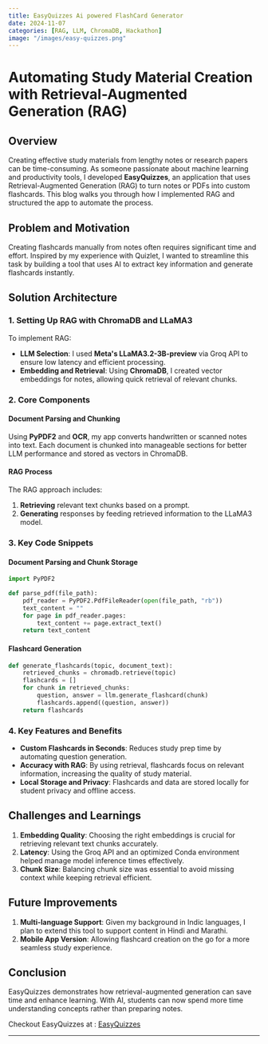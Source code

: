```yaml
---
title: EasyQuizzes Ai powered FlashCard Generator
date: 2024-11-07
categories: [RAG, LLM, ChromaDB, Hackathon]
image: "/images/easy-quizzes.png"
---
```


# Automating Study Material Creation with Retrieval-Augmented Generation (RAG)

## Overview
Creating effective study materials from lengthy notes or research papers can be time-consuming. As someone passionate about machine learning and productivity tools, I developed **EasyQuizzes**, an application that uses Retrieval-Augmented Generation (RAG) to turn notes or PDFs into custom flashcards. This blog walks you through how I implemented RAG and structured the app to automate the process.

## Problem and Motivation
Creating flashcards manually from notes often requires significant time and effort. Inspired by my experience with Quizlet, I wanted to streamline this task by building a tool that uses AI to extract key information and generate flashcards instantly.

## Solution Architecture

### 1. Setting Up RAG with ChromaDB and LLaMA3
To implement RAG:
- **LLM Selection**: I used **Meta's LLaMA3.2-3B-preview** via Groq API to ensure low latency and efficient processing.
- **Embedding and Retrieval**: Using **ChromaDB**, I created vector embeddings for notes, allowing quick retrieval of relevant chunks.
  
### 2. Core Components
#### Document Parsing and Chunking
Using **PyPDF2** and **OCR**, my app converts handwritten or scanned notes into text. Each document is chunked into manageable sections for better LLM performance and stored as vectors in ChromaDB.

#### RAG Process
The RAG approach includes:
1. **Retrieving** relevant text chunks based on a prompt.
2. **Generating** responses by feeding retrieved information to the LLaMA3 model.

### 3. Key Code Snippets

#### Document Parsing and Chunk Storage
```python
import PyPDF2

def parse_pdf(file_path):
    pdf_reader = PyPDF2.PdfFileReader(open(file_path, "rb"))
    text_content = ""
    for page in pdf_reader.pages:
        text_content += page.extract_text()
    return text_content
```

#### Flashcard Generation
```python
def generate_flashcards(topic, document_text):
    retrieved_chunks = chromadb.retrieve(topic)
    flashcards = []
    for chunk in retrieved_chunks:
        question, answer = llm.generate_flashcard(chunk)
        flashcards.append((question, answer))
    return flashcards
```

### 4. Key Features and Benefits
- **Custom Flashcards in Seconds**: Reduces study prep time by automating question generation.
- **Accuracy with RAG**: By using retrieval, flashcards focus on relevant information, increasing the quality of study material.
- **Local Storage and Privacy**: Flashcards and data are stored locally for student privacy and offline access.

## Challenges and Learnings
1. **Embedding Quality**: Choosing the right embeddings is crucial for retrieving relevant text chunks accurately.
2. **Latency**: Using the Groq API and an optimized Conda environment helped manage model inference times effectively.
3. **Chunk Size**: Balancing chunk size was essential to avoid missing context while keeping retrieval efficient.

## Future Improvements
1. **Multi-language Support**: Given my background in Indic languages, I plan to extend this tool to support content in Hindi and Marathi.
2. **Mobile App Version**: Allowing flashcard creation on the go for a more seamless study experience.

## Conclusion
EasyQuizzes demonstrates how retrieval-augmented generation can save time and enhance learning. With AI, students can now spend more time understanding concepts rather than preparing notes.

Checkout EasyQuizzes at : [EasyQuizzes](https://github.com/Atharva2099/EasyQuizzes)

---

